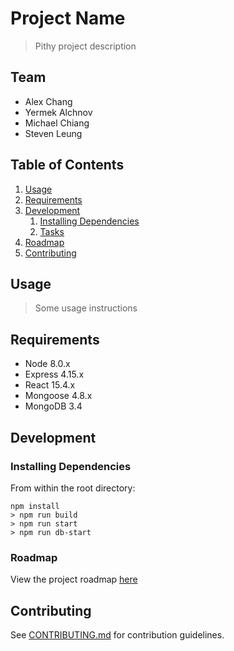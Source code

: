 # Project Name

> Pithy project description

## Team

  - Alex Chang
  - Yermek Alchnov
  - Michael Chiang
  - Steven Leung

## Table of Contents

1. [Usage](#Usage)
1. [Requirements](#requirements)
1. [Development](#development)
    1. [Installing Dependencies](#installing-dependencies)
    1. [Tasks](#tasks)
1. [Roadmap](#roadmap)
1. [Contributing](#contributing)

## Usage

> Some usage instructions

## Requirements

- Node 8.0.x
- Express 4.15.x
- React 15.4.x
- Mongoose 4.8.x
- MongoDB 3.4

## Development

### Installing Dependencies

From within the root directory:

```
npm install
> npm run build
> npm run start
> npm run db-start
```

### Roadmap

View the project roadmap [here](LINK_TO_DOC)


## Contributing

See [CONTRIBUTING.md](CONTRIBUTING.md) for contribution guidelines.
